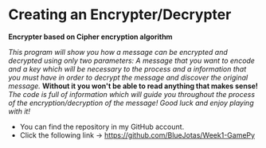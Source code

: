 # Creating an Encrypter/Decrypter

**Encrypter based on Cipher encryption algorithm**


*This program will show you how a message can be encrypted and decrypted using*
*only two parameters: A message that you want to encode and a key which will*
*be necessary to the process and a information that you must have in order to*
*decrypt the message and discover the original message.*
**Without it you won't be able to read anything that makes sense!**
*The code is full of information which will guide you throughout the process*
*of the encryption/decryption of the message!*
*Good luck and enjoy playing with it!*



- You can find the repository in my GitHub account.
- Click the following link -> https://github.com/BlueJotas/Week1-GamePy
